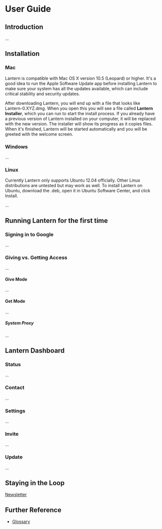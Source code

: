 # User Guide

## <a name="intro"/> Introduction

...

## <a name="installation"/> Installation

### <a name="installation-mac"/> Mac

Lantern is compatible with Mac OS X version 10.5 (Leopard) or higher. It's
a good idea to run the Apple Software Update app before installing Lantern to
make sure your system has all the updates available, which can include critical
stability and security updates.

After downloading Lantern, you will end up with a file that looks like
Lantern-0.XYZ.dmg. When you open this you will see a file called **Lantern
Installer**, which you can run to start the install process. If you already
have a previous version of Lantern installed on your computer, it will be
replaced with the new version. The installer will show its progress as it
copies files. When it's finished, Lantern will be started automatically and you
will be greeted with the welcome screen.


### <a name="installation-win"/> Windows

...


### <a name="installation-linux"/> Linux

Currently Lantern only supports Ubuntu 12.04 officially. Other Linux
distributions are untested but may work as well. To install Lantern on Ubuntu,
download the .deb, open it in Ubuntu Software Center, and click Install.

...


## <a name="first-run"/> Running Lantern for the first time


### <a name="google"/> Signing in to Google

...


### <a name="give-mode-and-get-mode"/> Giving vs. Getting Access

...


#### <a name="give-mode"/> Give Mode

...


#### <a name="get-mode"/> Get Mode

...


##### <a name="system-proxy"/> System Proxy

...


## <a name="dashboard"/> Lantern Dashboard

### <a name="dashboard-status"/> Status

...


### <a name="dashboard-contact"/> Contact

...


### <a name="dashboard-settings"/> Settings

...


### <a name="dashboard-invite"/> Invite

...


### <a name="dashboard-update"/> Update

...


## <a name="loop"/> Staying in the Loop

[Newsletter](http://getlantern.us2.list-manage.com/subscribe?u=0ac18298d5d0330dcda8f48aa&id=22c546d075)


## <a name="further-reference"/> Further Reference

- [Glossary](En-Glossary)
